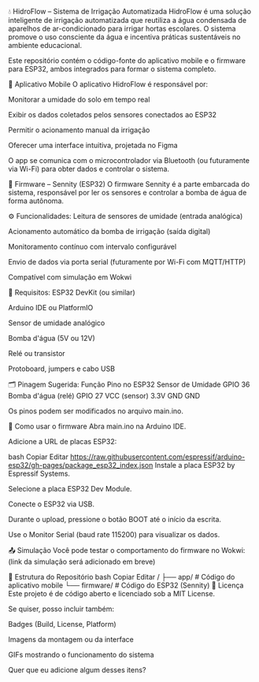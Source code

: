 💧 HidroFlow – Sistema de Irrigação Automatizada
HidroFlow é uma solução inteligente de irrigação automatizada que reutiliza a água condensada de aparelhos de ar-condicionado para irrigar hortas escolares. O sistema promove o uso consciente da água e incentiva práticas sustentáveis no ambiente educacional.

Este repositório contém o código-fonte do aplicativo mobile e o firmware para ESP32, ambos integrados para formar o sistema completo.

📱 Aplicativo Mobile
O aplicativo HidroFlow é responsável por:

Monitorar a umidade do solo em tempo real

Exibir os dados coletados pelos sensores conectados ao ESP32

Permitir o acionamento manual da irrigação

Oferecer uma interface intuitiva, projetada no Figma

O app se comunica com o microcontrolador via Bluetooth (ou futuramente via Wi-Fi) para obter dados e controlar o sistema.

🔌 Firmware – Sennity (ESP32)
O firmware Sennity é a parte embarcada do sistema, responsável por ler os sensores e controlar a bomba de água de forma autônoma.

⚙️ Funcionalidades:
Leitura de sensores de umidade (entrada analógica)

Acionamento automático da bomba de irrigação (saída digital)

Monitoramento contínuo com intervalo configurável

Envio de dados via porta serial (futuramente por Wi-Fi com MQTT/HTTP)

Compatível com simulação em Wokwi

🔧 Requisitos:
ESP32 DevKit (ou similar)

Arduino IDE ou PlatformIO

Sensor de umidade analógico

Bomba d'água (5V ou 12V)

Relé ou transistor

Protoboard, jumpers e cabo USB

🗂️ Pinagem Sugerida:
Função	Pino no ESP32
Sensor de Umidade	GPIO 36
Bomba d'água (relé)	GPIO 27
VCC (sensor)	3.3V
GND	GND

Os pinos podem ser modificados no arquivo main.ino.

🧪 Como usar o firmware
Abra main.ino na Arduino IDE.

Adicione a URL de placas ESP32:

bash
Copiar
Editar
https://raw.githubusercontent.com/espressif/arduino-esp32/gh-pages/package_esp32_index.json
Instale a placa ESP32 by Espressif Systems.

Selecione a placa ESP32 Dev Module.

Conecte o ESP32 via USB.

Durante o upload, pressione o botão BOOT até o início da escrita.

Use o Monitor Serial (baud rate 115200) para visualizar os dados.

📤 Simulação
Você pode testar o comportamento do firmware no Wokwi:
(link da simulação será adicionado em breve)

📂 Estrutura do Repositório
bash
Copiar
Editar
/
├── app/          # Código do aplicativo mobile
└── firmware/     # Código do ESP32 (Sennity)
🌿 Licença
Este projeto é de código aberto e licenciado sob a MIT License.

Se quiser, posso incluir também:

Badges (Build, License, Platform)

Imagens da montagem ou da interface

GIFs mostrando o funcionamento do sistema

Quer que eu adicione algum desses itens?

